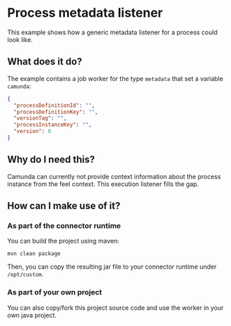 # Process metadata listener

This example shows how a generic metadata listener for a process could look like.

## What does it do?

The example contains a job worker for the type `metadata` that set a variable `camunda`:

```json
{
  "processDefinitionId": "",
  "processDefinitionKey": "",
  "versionTag": "",
  "processInstanceKey": "",
  "version": 0
}
```

## Why do I need this?

Camunda can currently not provide context information about the process instance from the feel context. This execution listener fills the gap.

## How can I make use of it?

### As part of the connector runtime

You can build the project using maven:

```shell
mvn clean package
```

Then, you can copy the resulting jar file to your connector runtime under `/opt/custom`.

### As part of your own project

You can also copy/fork this project source code and use the worker in your own java project.
